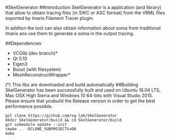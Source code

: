 #SkelGenerator
##Introduction
SkelGenerator is a application (and library) that allow to obtain tracing files (in SWC or ASC format) from the VRML 
files exported by Imaris Filament Tracer plugin.

In additon the tool can also obtain information about soma from traditional Imaris ans use them to generate a soma in
the output tracing.

##Dependencies
- VCGlib (dev branch)*
- Qt 5.10
- Eigen3
- Boost (with filesystem)
- MeshReconstructWrapper*

(*) This libs are downloaded and build automatically
##Building
SkelGenerator has been successfully built and used on Ubuntu 16.04 LTS, Mac OSX High Sierra and Windows 10 64-bits with
Visual Studio 2015. Please ensure that youbuild the Release version in order to get the best performance possible.

```
git clone https://github.com/vg-lab/SkelGenerator
mkdir SkelGenerator/build && cd SkelGenerator/build
git submodule update --init
cmake .. -DCLONE_SUBPROJECTS=ON
make
```